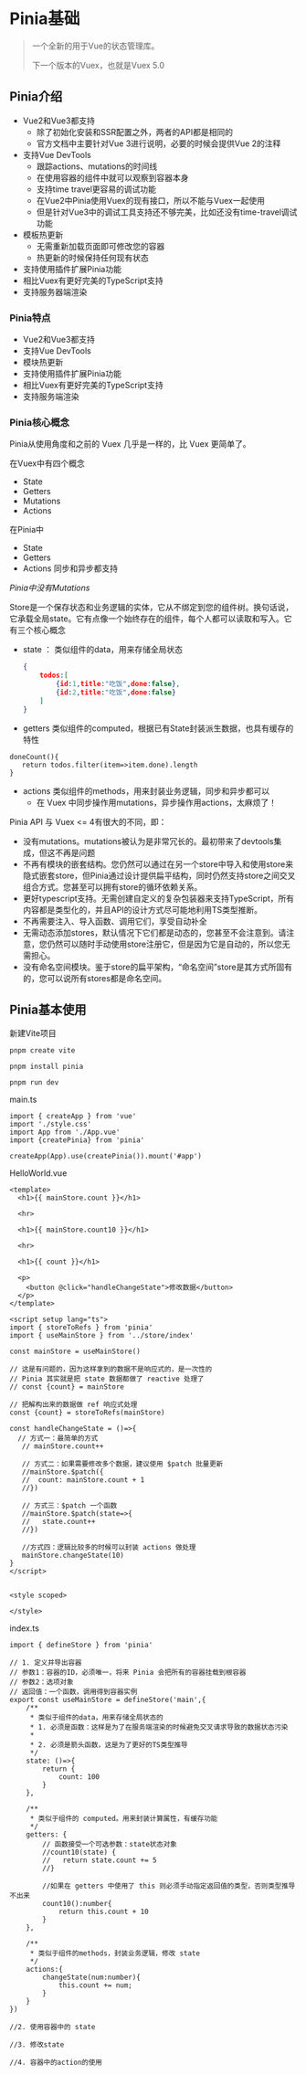 # Pinia基础

> 一个全新的用于Vue的状态管理库。
> 
> 下一个版本的Vuex，也就是Vuex 5.0



## Pinia介绍

- Vue2和Vue3都支持
  - 除了初始化安装和SSR配置之外，两者的API都是相同的
  - 官方文档中主要针对Vue 3进行说明，必要的时候会提供Vue 2的注释
- 支持Vue DevTools
  - 跟踪actions、mutations的时间线
  - 在使用容器的组件中就可以观察到容器本身
  - 支持time travel更容易的调试功能
  - 在Vue2中Pinia使用Vuex的现有接口，所以不能与Vuex一起使用
  - 但是针对Vue3中的调试工具支持还不够完美，比如还没有time-travel调试功能
- 模板热更新
  - 无需重新加载页面即可修改您的容器
  - 热更新的时候保持任何现有状态
- 支持使用插件扩展Pinia功能
- 相比Vuex有更好完美的TypeScript支持
- 支持服务器端渲染

### Pinia特点
- Vue2和Vue3都支持
- 支持Vue DevTools
- 模块热更新
- 支持使用插件扩展Pinia功能
- 相比Vuex有更好完美的TypeScript支持
- 支持服务端渲染

### Pinia核心概念

Pinia从使用角度和之前的 Vuex 几乎是一样的，比 Vuex 更简单了。

在Vuex中有四个概念

- State
- Getters
- Mutations
- Actions

在Pinia中

- State
- Getters
- Actions 同步和异步都支持

*Pinia中没有Mutations*

Store是一个保存状态和业务逻辑的实体，它从不绑定到您的组件树。换句话说，它承载全局state。它有点像一个始终存在的组件，每个人都可以读取和写入。它有三个核心概念

- state ： 类似组件的data，用来存储全局状态
  
  ```json
  {
      todos:[
          {id:1,title:"吃饭",done:false},
          {id:2,title:"吃饭",done:false}
      ]
  }
  ```

- getters 类似组件的computed，根据已有State封装派生数据，也具有缓存的特性

```
doneCount(){
   return todos.filter(item=>item.done).length
}
```

- actions 类似组件的methods，用来封装业务逻辑，同步和异步都可以
  - 在 Vuex 中同步操作用mutations，异步操作用actions，太麻烦了！ 

Pinia API 与 Vuex <= 4有很大的不同，即：

- 没有mutations。mutations被认为是非常冗长的。最初带来了devtools集成，但这不再是问题
- 不再有模块的嵌套结构。您仍然可以通过在另一个store中导入和使用store来隐式嵌套store，但Pinia通过设计提供扁平结构，同时仍然支持store之间交叉组合方式。您甚至可以拥有store的循环依赖关系。
- 更好typescript支持。无需创建自定义的复杂包装器来支持TypeScript，所有内容都是类型化的，并且API的设计方式尽可能地利用TS类型推断。
- 不再需要注入、导入函数、调用它们，享受自动补全
- 无需动态添加stores，默认情况下它们都是动态的，您甚至不会注意到。请注意，您仍然可以随时手动使用store注册它，但是因为它是自动的，所以您无需担心。
- 没有命名空间模块。鉴于store的扁平架构，“命名空间”store是其方式所固有的，您可以说所有stores都是命名空间。

## Pinia基本使用

新建Vite项目
```
pnpm create vite

pnpm install pinia

pnpm run dev
```

main.ts
```
import { createApp } from 'vue'
import './style.css'
import App from './App.vue'
import {createPinia} from 'pinia'

createApp(App).use(createPinia()).mount('#app')

```

HelloWorld.vue
```
<template>
  <h1>{{ mainStore.count }}</h1>

  <hr>

  <h1>{{ mainStore.count10 }}</h1>

  <hr>

  <h1>{{ count }}</h1>
  
  <p>
    <button @click="handleChangeState">修改数据</button>
  </p>
</template>

<script setup lang="ts">
import { storeToRefs } from 'pinia'
import { useMainStore } from '../store/index'

const mainStore = useMainStore()

// 这是有问题的，因为这样拿到的数据不是响应式的，是一次性的
// Pinia 其实就是把 state 数据都做了 reactive 处理了 
// const {count} = mainStore

// 把解构出来的数据做 ref 响应式处理
const {count} = storeToRefs(mainStore)

const handleChangeState = ()=>{
  // 方式一：最简单的方式
   // mainStore.count++

   // 方式二：如果需要修改多个数据，建议使用 $patch 批量更新
   //mainStore.$patch({
   //  count: mainStore.count + 1
   //})

   // 方式三：$patch 一个函数
   //mainStore.$patch(state=>{
   //   state.count++
   //})

   //方式四：逻辑比较多的时候可以封装 actions 做处理
   mainStore.changeState(10)
}
</script>


<style scoped>

</style>
```

index.ts
```
import { defineStore } from 'pinia'

// 1. 定义并导出容器
// 参数1：容器的ID，必须唯一，将来 Pinia 会把所有的容器挂载到根容器
// 参数2：选项对象
// 返回值：一个函数，调用得到容器实例
export const useMainStore = defineStore('main',{
    /**
     * 类似于组件的data，用来存储全局状态的
     * 1. 必须是函数：这样是为了在服务端渲染的时候避免交叉请求导致的数据状态污染
     * 
     * 2. 必须是箭头函数，这是为了更好的TS类型推导
     */
    state: ()=>{
        return {
            count: 100
        }
    },

    /**
     * 类似于组件的 computed。用来封装计算属性，有缓存功能
     */
    getters: {
        // 函数接受一个可选参数：state状态对象
        //count10(state) {
        //   return state.count += 5
        //}

        //如果在 getters 中使用了 this 则必须手动指定返回值的类型，否则类型推导不出来
        count10():number{
            return this.count + 10
        }
    },

    /**
     * 类似于组件的methods，封装业务逻辑，修改 state
     */
    actions:{
        changeState(num:number){
            this.count += num;
        }
    }
})

//2. 使用容器中的 state

//3. 修改state

//4. 容器中的action的使用
```
